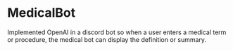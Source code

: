 # MedicalBot
Implemented OpenAI in a discord bot so when a user enters a medical term or procedure, the medical bot can display the definition or summary. 
